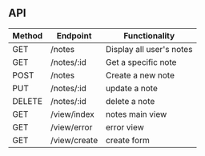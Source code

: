 ## API

Method | Endpoint      | Functionality 
-------| ------------ | ------------- 
GET | /notes | Display all user's notes  
GET | /notes/:id | Get a specific note  
POST | /notes | Create a new note   
PUT | /notes/:id | update a note   
DELETE | /notes/:id | delete a note  
GET | /view/index | notes main view 
GET | /view/error | error view
GET | /view/create  |create form
